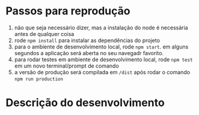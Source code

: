 # Passos para reprodução

1. não que seja necessário dizer, mas a instalação do node é necessária antes de qualquer coisa
2. rode ```npm install``` para instalar as dependências do projeto
3. para o ambiente de desenvolvimento local, rode ```npm start```. em alguns segundos a aplicação será aberta no seu navegadr favorito.
4. para rodar testes em ambiente de desenvolvimento local, rode ```npm test``` em um novo terminal/prompt de comando
5. a versão de produção será compilada em ```/dist``` após rodar o comando ```npm run production```

# Descrição do desenvolvimento

